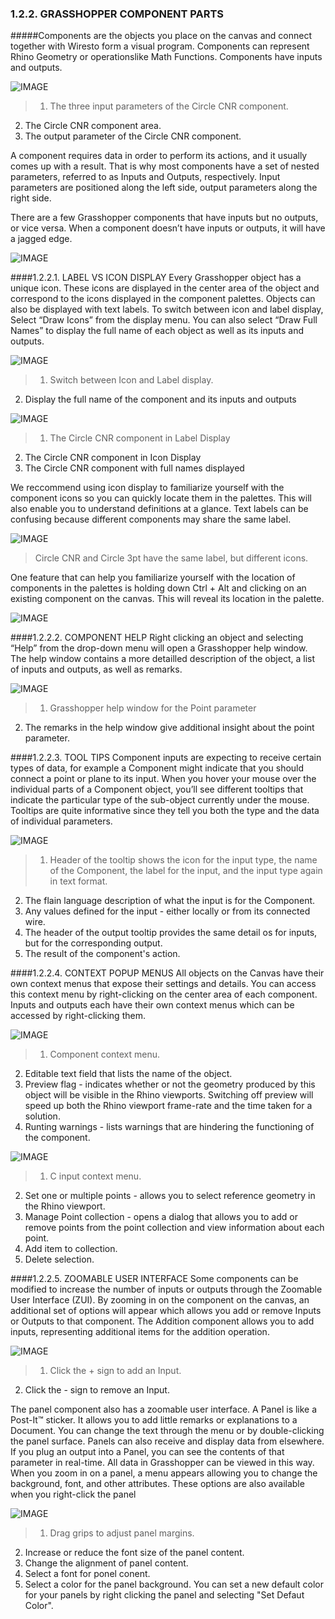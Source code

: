### 1.2.2. GRASSHOPPER COMPONENT PARTS

#####Components are the objects you place on the canvas and connect together with Wiresto form a visual program. Components can represent Rhino Geometry or operationslike Math Functions. Components have inputs and outputs.

![IMAGE](images/1-2-2/1-2-2_001-component-parts.png)
>1. The three input parameters of the Circle CNR component.
2. The Circle CNR component area.
3. The output parameter of the Circle CNR component.

A component requires data in order to perform its actions, and it usually comes up with a result. That is why most components have a set of nested parameters, referred to as Inputs and Outputs, respectively. Input parameters are positioned along the left side, output parameters along the right side.

There are a few Grasshopper components that have inputs but no outputs, or vice versa. When a component doesn’t have inputs or outputs, it will have a jagged edge.

![IMAGE](images/1-2-2/1-2-2_002-components-without-outputs.png)

####1.2.2.1. LABEL VS ICON DISPLAY
Every Grasshopper object has a unique icon. These icons are displayed in
the center area of the object and correspond to the icons displayed in the component palettes. Objects can also be displayed with text labels. To switch between icon and label display, Select “Draw Icons” from the display menu. You can also select “Draw Full Names” to display the full name of each object as well as its inputs and outputs.

![IMAGE](images/1-2-2/1-2-2_003-label-icon-screenshot.png)
>1. Switch between Icon and Label display.
2. Display the full name of the component and its inputs and outputs

![IMAGE](images/1-2-2/1-2-2_004-label-icon-fullnames.png)
>1. The Circle CNR component in Label Display
2. The Circle CNR component in Icon Display
3. The Circle CNR component with full names displayed


We reccommend using icon display to familiarize yourself with the component icons so you can quickly locate them in the palettes. This will also enable you to understand definitions at a glance. Text labels can be confusing because different components may share the same label.

![IMAGE](images/1-2-2/1-2-2_005-circle-label-vs-icon.png)
>Circle CNR and Circle 3pt have the same label, but different icons.

One feature that can help you familiarize yourself with the location of
components in the palettes is holding down Ctrl + Alt and clicking on an existing component on the canvas. This will reveal its location in the palette.

![IMAGE](images/1-2-2/1-2-2_006-reveal-location.png)

####1.2.2.2. COMPONENT HELP
Right clicking an object and selecting “Help” from the drop-down menu will open a Grasshopper help window. The help window contains a more detailled description of the object, a list of inputs and outputs, as well as remarks.

![IMAGE](images/1-2-2/1-2-2_007-component-help.png)
>1. Grasshopper help window for the Point parameter
2. The remarks in the help window give additional insight about the point parameter.

####1.2.2.3. TOOL TIPS
Component inputs are expecting to receive certain types of data, for example a Component might indicate that you should connect a point or plane to its input. When you hover your mouse over the individual parts of a Component object, you’ll see different tooltips that indicate the particular type of the sub-object currently under the mouse. Tooltips are quite informative since they tell you both the type and the data of individual parameters.

![IMAGE](images/1-2-2/1-2-2_008-tool-tips.png)
>1. Header of the tooltip shows the icon for the input type, the name of the Component, the label for the input, and the input type again in text format.
2. The flain language description of what the input is for the Component.
3. Any values defined for the input - either locally or from its connected wire.
4. The header of the output tooltip provides the same detail os for inputs, but for the corresponding output.
5. The result of the component's action.

####1.2.2.4. CONTEXT POPUP MENUS
All objects on the Canvas have their own context menus that expose their
settings and details. You can access this context menu by right-clicking on the center area of each component. Inputs and outputs each have their own context menus which can be accessed by right-clicking them.

![IMAGE](images/1-2-2/1-2-2_009-context-menus-a.png)
>1. Component context menu.
2. Editable text field that lists the name of the object.
3. Preview flag - indicates whether or not the geometry produced by this object will be visible in the Rhino viewports. Switching off preview will speed up both the Rhino viewport frame-rate and the time taken for a solution.
4. Runting warnings - lists warnings that are hindering the functioning of the component.

![IMAGE](images/1-2-2/1-2-2_010-context-menus-b.png)
>1. C input context menu.
2. Set one or multiple points - allows you to select reference geometry in the Rhino viewport.
3. Manage Point collection - opens a dialog that allows you to add or remove points from the point collection and view information about each point.
4. Add item to collection.
5. Delete selection.

####1.2.2.5. ZOOMABLE USER INTERFACE
Some components can be modified to increase the number of inputs or outputs through the Zoomable User Interface (ZUI). By zooming in on the component on the canvas, an additional set of options will appear which allows you add or remove Inputs or Outputs to that component. The Addition component allows you to add inputs, representing additional items for the addition operation.

![IMAGE](images/1-2-2/1-2-2_011-zoomable-ui.png)
>1. Click the + sign to add an Input.
2. Click the - sign to remove an Input.

The panel component also has a zoomable user interface. A Panel is like a Post-It™ sticker. It allows you to add little remarks or explanations to a Document. You can change the text through the menu or by double-clicking the panel surface. Panels can also receive and display data from elsewhere. If you plug an output into a Panel, you can see the contents of that parameter in real-time. All data in Grasshopper can be viewed in this way. When you zoom in on a panel, a menu appears allowing you to change the background, font, and other attributes. These options are also available when you right-click the panel

![IMAGE](images/1-2-2/1-2-2_012-zoomable-panel.png)
>1. Drag grips to adjust panel margins.
2. Increase or reduce the font size of the panel content.
3. Change the alignment of panel content.
4. Select a font for ponel conent.
5. Select a color for the panel background. You can set a new default color for your panels by right clicking the panel and selecting "Set Defaut Color".

